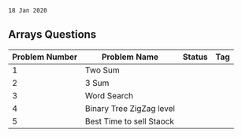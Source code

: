 `18 Jan 2020`

## Arrays Questions 
| Problem Number | Problem Name | Status | Tag | 
|--- | --- | --- | --- | 
| 1 | Two Sum | 
| 2 | 3 Sum | 
| 3 | Word Search | 
| 4 | Binary Tree ZigZag level | 
| 5 | Best Time to sell Staock | 